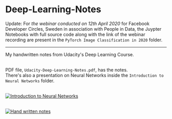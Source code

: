 # Deep-Learning-Notes  

Update: For _the webinar conducted on 12th April 2020_ for Facebook Developer Circles, Sweden in association with People in Data, the Juypter Notebooks with full source code along with the link of the webinar recording are present in the `PyTorch Image Classification in 2020` folder.  

------------
My handwritten notes from Udacity's Deep Learning Course.  


<br/>PDF file, `Udacity-Deep-Learning-Notes.pdf`, has the notes.  
There's also a presentation on Neural Networks inside the `Introduction to Neural Networks` folder.  

<br/>[![Introduction to Neural Networks ](https://github.com/pranjalchaubey/Deep-Learning-Notes/blob/master/Introduction%20to%20Neural%20Networks/img/repo1.png "Introduction to Neural Networks ")](https://github.com/pranjalchaubey/Deep-Learning-Notes/blob/master/Introduction%20to%20Neural%20Networks/img/repo1.png "Introduction to Neural Networks ")  

<br/>[![Hand written notes](https://github.com/pranjalchaubey/Deep-Learning-Notes/blob/master/Introduction%20to%20Neural%20Networks/img/repo2.png "Hand written notes")](https://github.com/pranjalchaubey/Deep-Learning-Notes/blob/master/Introduction%20to%20Neural%20Networks/img/repo2.png "Hand written notes")
